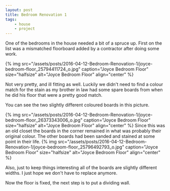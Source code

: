 ```yaml
---
layout: post
title: Bedroom Renovation 1
tags:
    - house
    - project
---
```


One of the bedrooms in the house needed a bit of a spruce up. First on the list was a mismatched floorboard added by a contractor after doing some work.

{% img src="/assets/posts/2016-04-12-Bedroom-Renovation-1/joyce-bedroom-floor_25794411724_o.jpg" caption="Joyce Bedroom Floor" size="halfsize" alt="Joyce Bedroom Floor" align="center" %}

Not very pretty, and ill fitting as well. Luckily we didn't need to find a colour match for the stain as my brother in law had some spare boards from when he did his floor that were a pretty good match.

You can see the two slightly different coloured boards in this picture.

{% img src="/assets/posts/2016-04-12-Bedroom-Renovation-1/joyce-bedroom-floor_26373343006_o.jpg" caption="Joyce Bedroom Floor" size="halfsize" alt="Joyce Bedroom Floor" align="center" %} Since this was an old closet the boards in the corner remained in what was probably their original colour. The other boards had been sanded and stained at some point in their life. {% img src="/assets/posts/2016-04-12-Bedroom-Renovation-1/joyce-bedroom-floor_25796492793_o.jpg" caption="Joyce Bedroom Floor" size="halfsize" alt="Joyce Bedroom Floor" align="center" %}

Also, just to keep things interesting all of the boards are slightly different widths. I just hope we don't have to replace anymore.

Now the floor is fixed, the next step is to put a dividing wall.